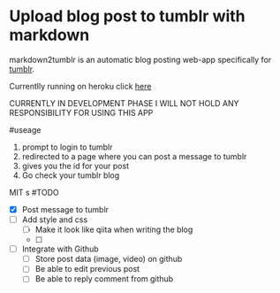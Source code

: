 # Upload blog post to tumblr with markdown

markdown2tumblr is an automatic blog posting web-app specifically for [tumblr](https://tumblr.com). 

Currentlly running on heroku click [here](https://test-file-nanophate.herokuapp.com)

CURRENTLY IN DEVELOPMENT PHASE
I WILL NOT HOLD ANY RESPONSIBILITY FOR USING THIS APP


#useage
1. prompt to login to tumblr
2. redirected to a page where you can post a message to tumblr
3. gives you the id for your post
4. Go check your tumblr blog

MIT
s
#TODO 

- [x] Post message to tumblr
- [ ] Add style and css
	- [ ] Make it look like qiita when writing the blog
	- [ ] 
- [ ] Integrate with Github
    - [ ] Store post data (image, video) on github 
    - [ ] Be able to edit previous post
    - [ ] Be able to reply comment from github
